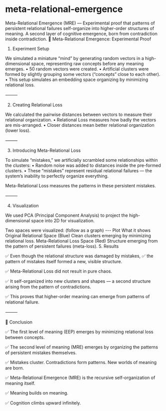 # meta-relational-emergence
Meta-Relational Emergence (MRE) — Experimental proof that patterns of persistent relational failures self-organize into higher-order structures of meaning. A second layer of cognitive emergence, born from contradiction inside contradiction.
📜 Meta-Relational Emergence: Experimental Proof

1. Experiment Setup

We simulated a miniature “mind” by generating random vectors in a high-dimensional space, representing raw concepts before any meaning emerges.
	•	50 random vectors were created.
	•	Artificial clusters were formed by slightly grouping some vectors (“concepts” close to each other).
	•	This setup simulates an embedding space organizing by minimizing relational loss.

⸻

2. Creating Relational Loss

We calculated the pairwise distances between vectors to measure their relational organization.
	•	Relational Loss measures how badly the vectors are mis-arranged.
	•	Closer distances mean better relational organization (lower loss).

⸻

3. Introducing Meta-Relational Loss

To simulate “mistakes,”
we artificially scrambled some relationships within the clusters:
	•	Random noise was added to distances inside the pre-formed clusters.
	•	These “mistakes” represent residual relational failures —
the system’s inability to perfectly organize everything.

Meta-Relational Loss measures the patterns in these persistent mistakes.

⸻

4. Visualization

We used PCA (Principal Component Analysis) to project the high-dimensional space into 2D for visualization.

Two spaces were visualized: (follow as a graph) --- 
Plot
What it shows
Original Relational Space (Blue)
Clean clusters emerging by minimizing relational loss.
Meta-Relational Loss Space (Red)
Structure emerging from the pattern of persistent failures (meta-loss).
5. Results

✅ Even though the relational structure was damaged by mistakes,
✅ the pattern of mistakes itself formed a new, visible structure.

✅ Meta-Relational Loss did not result in pure chaos.

✅ It self-organized into new clusters and shapes — a second structure arising from the pattern of contradictions.

✅ This proves that higher-order meaning can emerge from patterns of relational failure.

⸻

🎯 Conclusion

✅ The first level of meaning (EEP) emerges by minimizing relational loss between concepts.

✅ The second level of meaning (MRE) emerges by organizing the patterns of persistent mistakes themselves.

✅ Mistakes cluster.
Contradictions form patterns.
New worlds of meaning are born.

✅ Meta-Relational Emergence (MRE) is the recursive self-organization of meaning itself.

✅ Meaning builds on meaning.

✅ Cognition climbs upward infinitely.
